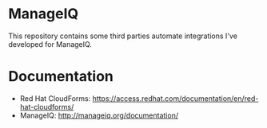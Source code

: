 ManageIQ
======================

This repository contains some third parties automate integrations I've developed for ManageIQ.

Documentation
=====================
- Red Hat CloudForms: https://access.redhat.com/documentation/en/red-hat-cloudforms/ 
- ManageIQ: http://manageiq.org/documentation/

